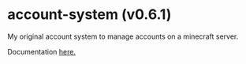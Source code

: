 # account-system (v0.6.1)
My original account system to manage accounts on a minecraft server.

Documentation [here.](https://github.com/Azodox/account-system/wiki)

